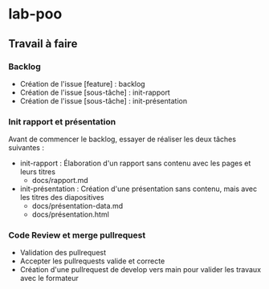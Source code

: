 # lab-poo

## Travail à faire

### Backlog

- Création de l'issue [feature] : backlog
- Création de l'issue [sous-tâche] : init-rapport
- Création de l'issue [sous-tâche] : init-présentation

### Init rapport et présentation

Avant de commencer le backlog, essayer de réaliser les deux tâches suivantes :

- init-rapport : Élaboration d'un rapport sans contenu avec les pages et leurs titres
  - docs/rapport.md
- init-présentation : Création d'une présentation sans contenu, mais avec les titres des diapositives
  - docs/présentation-data.md
  - docs/présentation.html

### Code Review et merge pullrequest

- Validation des pullrequest
- Accepter les pullrequests valide et correcte
- Création d'une pullrequest de develop vers main pour valider les travaux avec le formateur